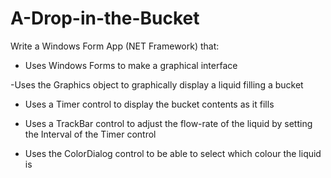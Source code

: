 # A-Drop-in-the-Bucket
 
Write a Windows Form App (NET Framework) that:

- Uses Windows Forms to make a graphical interface

-Uses the Graphics object to graphically display a liquid filling a bucket

- Uses a Timer control to display the bucket contents as it fills

- Uses a TrackBar control to adjust the flow-rate of the liquid by setting the Interval of the Timer control

- Uses the ColorDialog control to be able to select which colour the liquid is
